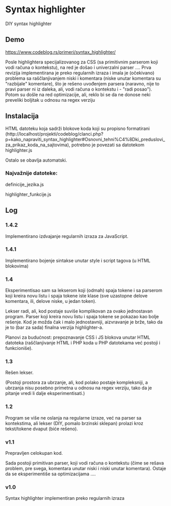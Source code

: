 # Syntax   highlighter
DIY syntax highlighter

## Demo

https://www.codeblog.rs/primeri/syntax_highlighter/

Posle highlightera specijalizovanog za CSS (sa primitivnim parserom koji vodi računa o kontekstu), na red je došao i univerzalni parser ....
Prva revizija implementirana je preko regularnih izraza i imala je (očekivano) problema sa raščlanjivanjem niski i komentara (niske unutar komentara su "razbijale" komentare), što je rešeno uvođenjem parsera (naravno, nije to pravi parser ni iz daleka, ali, vodi računa o kontekstu i - "radi posao").
Potom su došle na red optimizacije, ali, reklo bi se da ne donose neki preveliki boljitak u odnosu na regex verziju

## Instalacija

HTML datoteku koja sadrži blokove koda koji su propisno formatirani (http://localhost/projekti/codeblog/clanci.php?p=kako_napraviti_syntax_highlighter#Osnovni_tehni%C4%8Dki_preduslovi_za_prikaz_koda_na_sajtovima), potrebno je povezati sa datotekom highlighter.js

Ostalo se obavlja automatski.

### Najvažnije datoteke:

definicije_jezika.js

highlighter_funkcije.js

## Log

### 1.4.2

Implementirano izdvajanje regularnih izraza za JavaScript.

### 1.4.1

Implementirano bojenje sintakse unutar style i script tagova (u HTML blokovima)

### 1.4

Eksperimentisao sam sa lekserom koji (odmah) spaja tokene i sa parserom koji kreira novu listu i spaja tokene iste klase (sve uzastopne delove komentara, ili, delove niske, u jedan token).

Lekser radi, ali, kod postaje suviše komplikovan za ovako jednostavan program. Parser koji kreira novu listu i spaja tokene se pokazao kao bolje rešenje. Kod je možda čak i malo jednostavniji, aizvravanje je brže, tako da je to (bar za sada) finalna verzija highlighter-a.

Planovi za budućnost: prepoznavanje CSS i JS blokova unutar HTML datoteka (raščlanjivanje HTML i PHP koda u PHP datotekama već postoji i funkcioniše).

### 1.3

Rešen lekser.

(Postoji prostora za ubrzanje, ali, kod polako postaje kompleksniji, a ubrzanja nisu posebno primetna u odnosu na regex verziju, tako da je pitanje vredi li dalje eksperimentisati.)

### 1.2

Program se više ne oslanja na regularne izraze, već na parser sa kontekstima, ali lekser (DIY, pomalo brzinski sklepan) prolazi kroz tekst/tokene dvaput (biće rešeno).

### v1.1

Prepravljen celokupan kod.

Sada postoji primitivan parser, koji vodi računa o kontekstu (čime se rešava problem, pre svega, komentara unutar niski i niski unutar komentara).
Ostaje da se eksperimentiše sa optimizacijama ....

### v1.0

Syntax highlighter implementiran preko regularnih izraza

